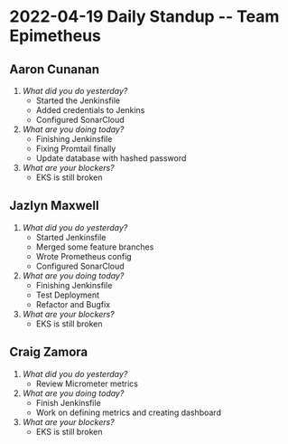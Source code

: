 # 2022-04-19 Daily Standup -- Team Epimetheus

## Aaron Cunanan
1. *What did you do yesterday?*
    - Started the Jenkinsfile
    - Added credentials to Jenkins
    - Configured SonarCloud
2. *What are you doing today?*
    - Finishing Jenkinsfile
    - Fixing Promtail finally
    - Update database with hashed password
3. *What are your blockers?*
    - EKS is still broken

## Jazlyn Maxwell
1. *What did you do yesterday?*
    - Started Jenkinsfile
    - Merged some feature branches
    - Wrote Prometheus config
    - Configured SonarCloud
2. *What are you doing today?*
    - Finishing Jenkinsfile
    - Test Deployment
    - Refactor and Bugfix
3. *What are your blockers?*
    - EKS is still broken

## Craig Zamora
1. *What did you do yesterday?*
    - Review Micrometer metrics
2. *What are you doing today?*
    - Finish Jenkinsfile
    - Work on defining metrics and creating dashboard
3. *What are your blockers?*
    - EKS is still broken